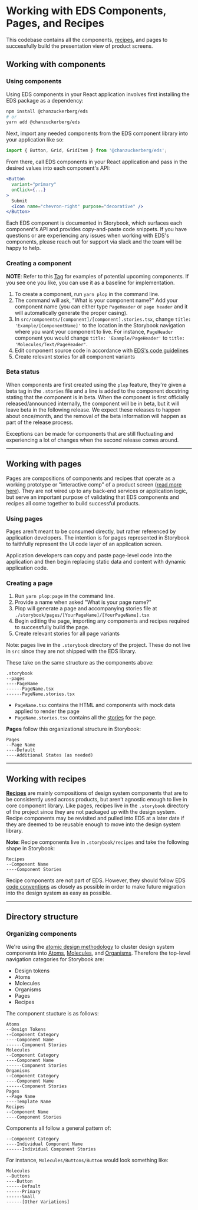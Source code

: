# Working with EDS Components, Pages, and Recipes

This codebase contains all the components, [recipes](https://bradfrost.com/blog/post/design-system-components-recipes-and-snowflakes/), and pages to successfully build the presentation view of product screens.

## Working with components

### Using components

Using EDS components in your React application involves first installing the EDS package as a dependency:

```sh
npm install @chanzuckerberg/eds
# or
yarn add @chanzuckerberg/eds
```

Next, import any needed components from the EDS component library into your application like so:

```js
import { Button, Grid, GridItem } from '@chanzuckerberg/eds';
```

From there, call EDS components in your React application and pass in the desired values into each component's API:

```jsx
<Button
  variant="primary"
  onClick={...}
>
  Submit
  <Icon name="chevron-right" purpose="decorative" />
</Button>
```

Each EDS component is documented in Storybook, which surfaces each component's API and provides copy-and-paste code snippets. If you have questions or are experiencing any issues when working with EDS's components, please reach out for support via slack and the team will be happy to help.

### Creating a component

**NOTE**: Refer to this [Tag](https://github.com/chanzuckerberg/edu-design-system/tree/upcoming-components) for examples of potential upcoming components. If you see one you like, you can use it as a baseline for implementation.

1. To create a component, run `yarn plop` in the command line.
2. The command will ask, "What is your component name?" Add your component name (you can either type `PageHeader` or `page header` and it will automatically generate the proper casing).
3. In `src/components/[component]/[component].stories.tsx`, change `title: 'Example/[ComponentName]'` to the location in the Storybook navigation where you want your component to live. For instance, `PageHeader` component you would change `title: 'Example/PageHeader'` to `title: 'Molecules/Text/PageHeader'`.
4. Edit component source code in accordance with [EDS's code guidelines](./CODE_GUIDELINES.md)
5. Create relevant stories for all component variants

### Beta status

When components are first created using the `plop` feature, they're given a beta tag in the `.stories` file and a line is added to the component docstring stating that the component is in beta. When the component is first officially released/announced internally, the component will be in beta, but it will leave beta in the following release. We expect these releases to happen about once/month, and the removal of the beta information will happen as part of the release process.

Exceptions can be made for components that are still fluctuating and experiencing a lot of changes when the second release comes around.

---

## Working with pages

Pages are compositions of components and recipes that operate as a working prototype or "interactive comp" of a product screen ([read more here](https://bradfrost.com/blog/post/atomic-design-and-storybook/)). They are not wired up to any back-end services or application logic, but serve an important purpose of validating that EDS components and recipes all come together to build successful products.

### Using pages

Pages aren't meant to be consumed directly, but rather referenced by application developers. The intention is for pages represented in Storybook to faithfully represent the UI code layer of an application screen.

Application developers can copy and paste page-level code into the application and then begin replacing static data and content with dynamic application code.

### Creating a page

1. Run `yarn plop:page` in the command line.
2. Provide a name when asked "What is your page name?"
3. Plop will generate a page and accompanying stories file at `./storybook/pages/[YourPageName]/[YourPageName].tsx`
4. Begin editing the page, importing any components and recipes required to successfully build the page.
5. Create relevant stories for all page variants

Note: pages live in the `.storybook` directory of the project. These do not live in `src` since they are not shipped with the EDS library.

These take on the same structure as the components above:

```
.storybook
--pages
----PageName
------PageName.tsx
------PageName.stories.tsx
```

- `PageName.tsx` contains the HTML and components with mock data applied to render the page
- `PageName.stories.tsx` contains all the [stories](https://storybook.js.org/basics/writing-stories/) for the page.

**Pages** follow this organizational structure in Storybook:

```
Pages
--Page Name
----Default
----Additional States (as needed)
```

---

## Working with recipes

**[Recipes](https://bradfrost.com/blog/post/design-system-components-recipes-and-snowflakes/)** are mainly compositions of design system components that are to be consistently used across products, but aren’t agnostic enough to live in core component library. Like pages, recipes live in the `.storybook` directory of the project since they are not packaged up with the design system. Recipe components may be revisited and pulled into EDS at a later date if they are deemed to be reusable enough to move into the design system library.

**Note**: Recipe components live in `.storybook/recipes` and take the following shape in Storybook:

```
Recipes
--Component Name
----Component Stories
```

Recipe components are not part of EDS. However, they should follow EDS [code conventions](./CODE_GUIDELINES.md) as closely as possible in order to make future migration into the design system as easy as possible.

---

## Directory structure <a name="directory"></a>

### Organizing components

We're using the [atomic design methodology](https://atomicdesign.bradfrost.com/chapter-2/#the-atomic-design-methodology) to cluster design system components into [Atoms](http://atomicdesign.bradfrost.com/chapter-2/#atoms), [Molecules](http://atomicdesign.bradfrost.com/chapter-2/#molecules), and [Organisms](http://atomicdesign.bradfrost.com/chapter-2/#organisms). Therefore the top-level navigation categories for Storybook are:

- Design tokens
- Atoms
- Molecules
- Organisms
- Pages
- Recipes

The component stucture is as follows:

```
Atoms
--Design Tokens
--Component Category
----Component Name
------Component Stories
Molecules
--Component Category
----Component Name
------Component Stories
Organisms
--Component Category
----Component Name
------Component Stories
Pages
--Page Name
----Template Name
Recipes
--Component Name
----Component Stories
```

Components all follow a general pattern of:

```
--Component Category
----Individual Component Name
------Individual Component Stories
```

For instance, `Molecules/Buttons/Button` would look something like:

```
Molecules
--Buttons
----Button
------Default
------Primary
------Small
------[Other Variations]
```
